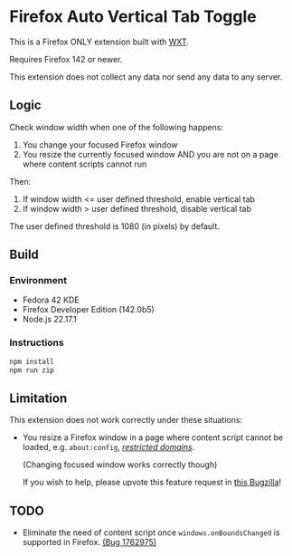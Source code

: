 # Firefox Auto Vertical Tab Toggle

This is a Firefox ONLY extension built with [WXT](https://wxt.dev/).

Requires Firefox 142 or newer.

This extension does not collect any data nor send any data to any server.

## Logic

Check window width when one of the following happens:

1. You change your focused Firefox window
2. You resize the currently focused window AND you are not on a page where content scripts cannot run

Then:

1. If window width <= user defined threshold, enable vertical tab
2. If window width > user defined threshold, disable vertical tab

The user defined threshold is 1080 (in pixels) by default.

## Build

### Environment

- Fedora 42 KDE
- Firefox Developer Edition (142.0b5)
- Node.js 22.17.1

### Instructions

```bash
npm install
npm run zip
```

## Limitation

This extension does not work correctly under these situations:

- You resize a Firefox window in a page where content script cannot be loaded, e.g. `about:config`, _[restricted domains](https://developer.mozilla.org/en-US/docs/Mozilla/Add-ons/WebExtensions/Content_scripts#restricted_domains)_.

  (Changing focused window works correctly though)

  If you wish to help, please upvote this feature request in [this Bugzilla](https://bugzilla.mozilla.org/show_bug.cgi?id=1762975)!

## TODO

- Eliminate the need of content script once `windows.onBoundsChanged` is supported in Firefox. [(Bug 1762975)](https://bugzilla.mozilla.org/show_bug.cgi?id=1762975)
